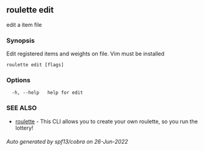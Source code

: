 ## roulette edit

edit a item file

### Synopsis

Edit registered items and weights on file.
Vim must be installed

```
roulette edit [flags]
```

### Options

```
  -h, --help   help for edit
```

### SEE ALSO

* [roulette](roulette.md)	 - This CLI allows you to create your own roulette, so you run the lottery!

###### Auto generated by spf13/cobra on 26-Jun-2022
